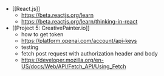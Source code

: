 - [[React.js]]
	- https://beta.reactjs.org/learn
	- https://beta.reactjs.org/learn/thinking-in-react
- [[Project 5: CreativePainter.io]]
	- how to get token
	- https://platform.openai.com/account/api-keys
	- testing
	- fetch post request with authorization header and body
	- https://developer.mozilla.org/en-US/docs/Web/API/Fetch_API/Using_Fetch